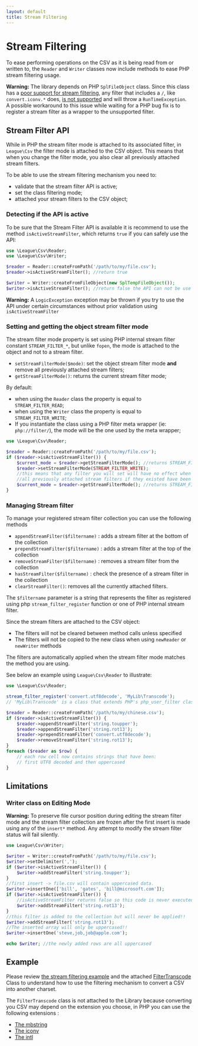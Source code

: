 ```yaml
---
layout: default
title: Stream Filtering
---
```


# Stream Filtering

To ease performing operations on the CSV as it is being read from or written to, the `Reader` and `Writer` classes now include methods to ease PHP stream filtering usage.

<p class="message-warning"><strong>Warning:</strong> The library depends on PHP <code>SplFileObject</code> class. Since this class has a <a href="https://bugs.php.net/bug.php?id=44392" target="_blank">poor support for stream filtering</a>, any filter that includes a <code>/</code>, like <code>convert.iconv.*</code> does, <a href="https://github.com/thephpleague/csv/issues/72" target="_blank">is not supported</a> and will throw a <code>RunTimeException</code>.<br>
A possible workaround to this issue while waiting for a PHP bug fix is to register a stream filter as a wrapper to the unsupported filter.</p>

## Stream Filter API

While in PHP the stream filter mode is attached to its associated filter, in `League\Csv` the filter mode is attached to the CSV object. This means that when you change the filter mode, you also clear all previously attached stream filters.

To be able to use the stream filtering mechanism you need to:

* validate that the stream filter API is active;
* set the class filtering mode;
* attached your stream filters to the CSV object;

### Detecting if the API is active

To be sure that the Stream Filter API is available it is recommend to use the method `isActiveStreamFilter`, which returns `true` if you can safely use the API:

~~~php
use \League\Csv\Reader;
use \League\Csv\Writer;

$reader = Reader::createFromPath('/path/to/my/file.csv');
$reader->isActiveStreamFilter(); //return true

$writer = Writer::createFromFileObject(new SplTempFileObject());
$writer->isActiveStreamFilter(); //return false the API can not be use
~~~

<p class="message-warning"><strong>Warning:</strong> A <code>LogicException</code> exception may be thrown if you try to use the API under certain circumstances without prior validation using <code>isActiveStreamFilter</code></p>

### Setting and getting the object stream filter mode

The stream filter mode property is set using PHP internal stream filter constant `STREAM_FILTER_*`, but unlike `fopen`, the mode is attached to the object and not to a stream filter.

* `setStreamFilterMode($mode)`: set the object stream filter mode **and** remove all previously attached stream filters;
* `getStreamFilterMode()`: returns the current stream filter mode;

By default:

- when using the `Reader` class the property is equal to `STREAM_FILTER_READ`;
- when using the `Writer` class the property is equal to `STREAM_FILTER_WRITE`;
- If you instantiate the class using a PHP filter meta wrapper (ie: `php://filter/`), the mode will be the one used by the meta wrapper;

~~~php
use \League\Csv\Reader;

$reader = Reader::createFromPath('/path/to/my/file.csv');
if ($reader->isActiveStreamFilter()) {
	$current_mode = $reader->getStreamFilterMode(); //returns STREAM_FILTER_READ
	$reader->setStreamFilterMode(STREAM_FILTER_WRITE);
	//this means that any filter you will set will have no effect when reading the CSV
	//all previously attached stream filters if they existed have been removed
	$current_mode = $reader->getStreamFilterMode(); //returns STREAM_FILTER_WRITE
}
~~~

### Managing Stream filter

To manage your registered stream filter collection you can use the following methods

- `appendStreamFilter($filtername)` : adds a stream filter at the bottom of the collection
- `prependStreamFilter($filtername)` : adds a stream filter at the top of the collection
- `removeStreamFilter($filtername)` : removes a stream filter from the collection
- `hasStreamFilter($filtername)` : check the presence of a stream filter in the collection
- `clearStreamFilter()`: removes all the currently attached filters.

The `$filtername` parameter is a string that represents the filter as registered using php `stream_filter_register` function or one of PHP internal stream filter.

Since the stream filters are attached to the CSV object:

* The filters will not be cleared between method calls unless specified
* The filters will not be copied to the new class when using `newReader` or `newWriter` methods

The filters are automatically applied when the stream filter mode matches the method you are using.

See below an example using `League\Csv\Reader` to illustrate:

~~~php
use \League\Csv\Reader;

stream_filter_register('convert.utf8decode', 'MyLib\Transcode');
// 'MyLib\Transcode' is a class that extends PHP's php_user_filter class

$reader = Reader::createFromPath('/path/to/my/chinese.csv');
if ($reader->isActiveStreamFilter()) {
	$reader->appendStreamFilter('string.toupper');
	$reader->appendStreamFilter('string.rot13');
	$reader->prependStreamFilter('convert.utf8decode');
	$reader->removeStreamFilter('string.rot13');
}
foreach ($reader as $row) {
	// each row cell now contains strings that have been:
	// first UTF8 decoded and then uppercased
}
~~~

## Limitations

### Writer class on Editing Mode

<p class="message-warning"><strong>Warning:</strong> To preserve file cursor position during editing the stream filter mode and the stream filter collection are frozen after the first insert is made using any of the <code>insert*</code> method. Any attempt to modify the stream filter status will fail silently.</p>

~~~php
use League\Csv\Writer;

$writer = Writer::createFromPath('/path/to/my/file.csv');
$writer->setDelimiter(',');
if ($writer->isActiveStreamFilter()) {
	$writer->addStreamFilter('string.toupper');
}
//first insert -> file.csv will contain uppercased data.
$writer->insertOne(['bill', 'gates', 'bill@microsoft.com']);
if ($writer->isActiveStreamFilter()) {
	//isActiveStreamFilter returns false so this code is never executed
	$writer->addStreamFilter('string.rot13');
}
//this filter is added to the collection but will never be applied!!
$writer->addStreamFilter('string.rot13');
//The inserted array will only be uppercased!!
$writer->insertOne('steve,job,job@apple.com');

echo $writer; //the newly added rows are all uppercased
~~~

## Example

Please review <a href="https://github.com/thephpleague/csv/blob/master/examples/stream.php" target="_blank">the stream filtering example</a> and the attached <a href="https://github.com/thephpleague/csv/blob/master/examples/lib/FilterTranscode.php" target="_blank">FilterTranscode</a> Class to understand how to use the filtering mechanism to convert a CSV into another charset.

The `FilterTranscode` class is not attached to the Library because converting you CSV may depend on the extension you choose, in PHP you can use the following extensions :

<ul>
<li><a href="http://php.net/mbstring" target="_blank">The mbstring</a></li>
<li><a href="http://php.net/iconv" target="_blank">The iconv</a></li>
<li><a href="http://php.net/intl" target="_blank">The intl</a></li>
</ul>